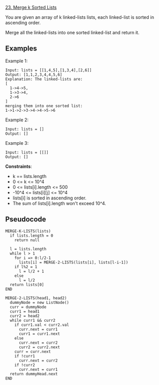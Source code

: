 [23. Merge k Sorted Lists](https://leetcode.com/problems/merge-k-sorted-lists/)

You are given an array of k linked-lists lists, each linked-list is sorted in ascending order.

Merge all the linked-lists into one sorted linked-list and return it.

## Examples

Example 1:

```
Input: lists = [[1,4,5],[1,3,4],[2,6]]
Output: [1,1,2,3,4,4,5,6]
Explanation: The linked-lists are:
[
  1->4->5,
  1->3->4,
  2->6
]
merging them into one sorted list:
1->1->2->3->4->4->5->6
```

Example 2:

```
Input: lists = []
Output: []
```

Example 3:

```
Input: lists = [[]]
Output: []
```

**Constraints**:

-   k == lists.length
-   0 <= k <= 10^4
-   0 <= lists[i].length <= 500
-   -10^4 <= lists[i][j] <= 10^4
-   lists[i] is sorted in ascending order.
-   The sum of lists[i].length won't exceed 10^4.

## Pseudocode

```
MERGE-K-LISTS(lists)
  if lists.length = 0
    return null

  l = lists.length
  while l > 1
    for i => 0:l/2-1
      lists[i] = MERGE-2-LISTS(lists[i], lists[l-i-1])
    if l%2 = 1
      l = l/2 + 1
    else
      l = l/2
  return lists[0]
END

MERGE-2-LISTS(head1, head2)
  dummyNode = new ListNode()
  curr = dummyNode
  curr1 = head1
  curr2 = head2
  while curr1 && curr2
    if curr1.val < curr2.val
      curr.next = curr1
      curr1 = curr1.next
    else
      curr.next = curr2
      curr2 = curr2.next
    curr = curr.next
    if !curr1
      curr.next = curr2
    if !curr2
      curr.next = curr1
  return dummyHead.next
END
```
